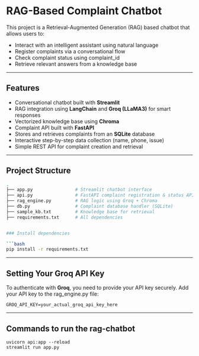 # RAG-Based Complaint Chatbot

This project is a Retrieval-Augmented Generation (RAG) based chatbot that allows users to:
- Interact with an intelligent assistant using natural language
- Register complaints via a conversational flow
- Check complaint status using complaint_id
- Retrieve relevant answers from a knowledge base

---

## Features

- Conversational chatbot built with **Streamlit**
- RAG integration using **LangChain** and **Groq (LLaMA3)** for smart responses
- Vectorized knowledge base using **Chroma**
- Complaint API built with **FastAPI**
- Stores and retrieves complaints from an **SQLite** database
- Interactive step-by-step data collection (name, phone, issue)
- Simple REST API for complaint creation and retrieval

---

## Project Structure

```bash
.
├── app.py                # Streamlit chatbot interface
├── api.py                # FastAPI complaint registration & status API
├── rag_engine.py         # RAG logic using Groq + Chroma
├── db.py                 # Complaint database handler (SQLite)
├── sample_kb.txt         # Knowledge base for retrieval
├── requirements.txt      # All dependencies


### Install dependencies

```bash
pip install -r requirements.txt
```


---

## Setting Your Groq API Key

To authenticate with **Groq**, you need to provide your API key securely.
Add your API key to the rag_engine.py file:

```
GROQ_API_KEY=your_actual_groq_api_key_here
```

---

## Commands to run the rag-chatbot

```
uvicorn api:app --reload
streamlit run app.py
```
